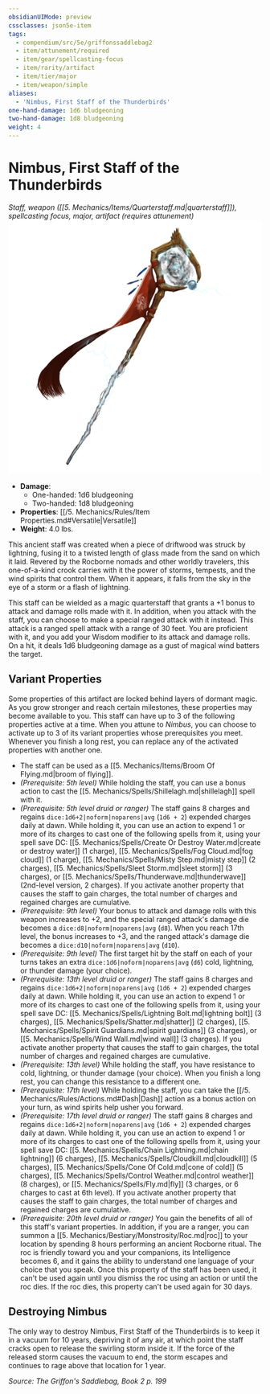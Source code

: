 ```yaml
---
obsidianUIMode: preview
cssclasses: json5e-item
tags:
  - compendium/src/5e/griffonssaddlebag2
  - item/attunement/required
  - item/gear/spellcasting-focus
  - item/rarity/artifact
  - item/tier/major
  - item/weapon/simple
aliases:
  - 'Nimbus, First Staff of the Thunderbirds'
one-hand-damage: 1d6 bludgeoning
two-hand-damage: 1d8 bludgeoning
weight: 4
---
```

# Nimbus, First Staff of the Thunderbirds
*Staff, weapon ([[5. Mechanics/Items/Quarterstaff.md\|quarterstaff]]), spellcasting focus, major, artifact (requires attunement)*  
![](https://raw.githubusercontent.com/TheGiddyLimit/homebrew-img/main/img/GriffonsSaddlebag2/Items/Nimbus-First-Staff-of-the-Thunderbirds.webp#right)  

- **Damage**:
  - One-handed: 1d6 bludgeoning
  - Two-handed: 1d8 bludgeoning
- **Properties**: [[/5. Mechanics/Rules/Item Properties.md#Versatile\|Versatile]]
- **Weight**: 4.0 lbs.

This ancient staff was created when a piece of driftwood was struck by lightning, fusing it to a twisted length of glass made from the sand on which it laid. Revered by the Rocborne nomads and other worldly travelers, this one-of-a-kind crook carries with it the power of storms, tempests, and the wind spirits that control them. When it appears, it falls from the sky in the eye of a storm or a flash of lightning.

This staff can be wielded as a magic quarterstaff that grants a +1 bonus to attack and damage rolls made with it. In addition, when you attack with the staff, you can choose to make a special ranged attack with it instead. This attack is a ranged spell attack with a range of 30 feet. You are proficient with it, and you add your Wisdom modifier to its attack and damage rolls. On a hit, it deals 1d6 bludgeoning damage as a gust of magical wind batters the target.

## Variant Properties

Some properties of this artifact are locked behind layers of dormant magic. As you grow stronger and reach certain milestones, these properties may become available to you. This staff can have up to 3 of the following properties active at a time. When you attune to *Nimbus*, you can choose to activate up to 3 of its variant properties whose prerequisites you meet. Whenever you finish a long rest, you can replace any of the activated properties with another one.

- The staff can be used as a [[5. Mechanics/Items/Broom Of Flying.md\|broom of flying]].  
- *(Prerequisite: 5th level)* While holding the staff, you can use a bonus action to cast the [[5. Mechanics/Spells/Shillelagh.md\|shillelagh]] spell with it.  
- *(Prerequisite: 5th level druid or ranger)* The staff gains 8 charges and regains `dice:1d6+2|noform|noparens|avg` (`1d6 + 2`) expended charges daily at dawn. While holding it, you can use an action to expend 1 or more of its charges to cast one of the following spells from it, using your spell save DC: [[5. Mechanics/Spells/Create Or Destroy Water.md\|create or destroy water]] (1 charge), [[5. Mechanics/Spells/Fog Cloud.md\|fog cloud]] (1 charge), [[5. Mechanics/Spells/Misty Step.md\|misty step]] (2 charges), [[5. Mechanics/Spells/Sleet Storm.md\|sleet storm]] (3 charges), or [[5. Mechanics/Spells/Thunderwave.md\|thunderwave]] (2nd-level version, 2 charges). If you activate another property that causes the staff to gain charges, the total number of charges and regained charges are cumulative.  
- *(Prerequisite: 9th level)* Your bonus to attack and damage rolls with this weapon increases to +2, and the special ranged attack's damage die becomes a `dice:d8|noform|noparens|avg` (`d8`). When you reach 17th level, the bonus increases to +3, and the ranged attack's damage die becomes a `dice:d10|noform|noparens|avg` (`d10`).  
- *(Prerequisite: 9th level)* The first target hit by the staff on each of your turns takes an extra `dice:1d6|noform|noparens|avg` (`d6`) cold, lightning, or thunder damage (your choice).  
- *(Prerequisite: 13th level druid or ranger)* The staff gains 8 charges and regains `dice:1d6+2|noform|noparens|avg` (`1d6 + 2`) expended charges daily at dawn. While holding it, you can use an action to expend 1 or more of its charges to cast one of the following spells from it, using your spell save DC: [[5. Mechanics/Spells/Lightning Bolt.md\|lightning bolt]] (3 charges), [[5. Mechanics/Spells/Shatter.md\|shatter]] (2 charges), [[5. Mechanics/Spells/Spirit Guardians.md\|spirit guardians]] (3 charges), or [[5. Mechanics/Spells/Wind Wall.md\|wind wall]] (3 charges). If you activate another property that causes the staff to gain charges, the total number of charges and regained charges are cumulative.  
- *(Prerequisite: 13th level)* While holding the staff, you have resistance to cold, lightning, or thunder damage (your choice). When you finish a long rest, you can change this resistance to a different one.  
- *(Prerequisite: 17th level)* While holding the staff, you can take the [[/5. Mechanics/Rules/Actions.md#Dash\|Dash]] action as a bonus action on your turn, as wind spirits help usher you forward.  
- *(Prerequisite: 17th level druid or ranger)* The staff gains 8 charges and regains `dice:1d6+2|noform|noparens|avg` (`1d6 + 2`) expended charges daily at dawn. While holding it, you can use an action to expend 1 or more of its charges to cast one of the following spells from it, using your spell save DC: [[5. Mechanics/Spells/Chain Lightning.md\|chain lightning]] (6 charges), [[5. Mechanics/Spells/Cloudkill.md\|cloudkill]] (5 charges), [[5. Mechanics/Spells/Cone Of Cold.md\|cone of cold]] (5 charges), [[5. Mechanics/Spells/Control Weather.md\|control weather]] (8 charges), or [[5. Mechanics/Spells/Fly.md\|fly]] (3 charges, or 6 charges to cast at 6th level). If you activate another property that causes the staff to gain charges, the total number of charges and regained charges are cumulative.  
- *(Prerequisite: 20th level druid or ranger)* You gain the benefits of all of this staff's variant properties. In addition, if you are a ranger, you can summon a [[5. Mechanics/Bestiary/Monstrosity/Roc.md\|roc]] to your location by spending 8 hours performing an ancient Rocborne ritual. The roc is friendly toward you and your companions, its Intelligence becomes 6, and it gains the ability to understand one language of your choice that you speak. Once this property of the staff has been used, it can't be used again until you dismiss the roc using an action or until the roc dies. If the roc dies, this property can't be used again for 30 days.  

## Destroying Nimbus

The only way to destroy Nimbus, First Staff of the Thunderbirds is to keep it in a vacuum for 10 years, depriving it of any air, at which point the staff cracks open to release the swirling storm inside it. If the force of the released storm causes the vacuum to end, the storm escapes and continues to rage above that location for 1 year.

*Source: The Griffon's Saddlebag, Book 2 p. 199*

